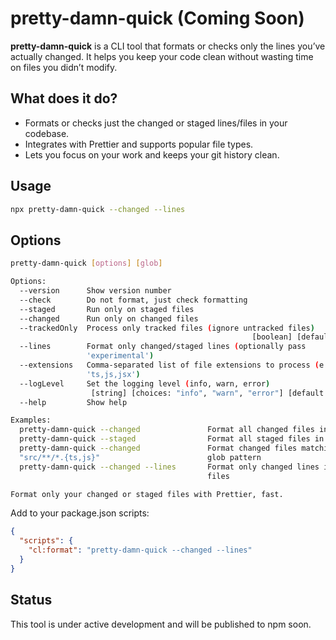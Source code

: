 # pretty-damn-quick (Coming Soon)

**pretty-damn-quick** is a CLI tool that formats or checks only the lines you’ve actually changed. It helps you keep your code clean without wasting time on files you didn’t modify.

## What does it do?

- Formats or checks just the changed or staged lines/files in your codebase.
- Integrates with Prettier and supports popular file types.
- Lets you focus on your work and keeps your git history clean.

## Usage

```sh
npx pretty-damn-quick --changed --lines
```

## Options

```bash
pretty-damn-quick [options] [glob]

Options:
  --version      Show version number                                   [boolean]
  --check        Do not format, just check formatting                  [boolean]
  --staged       Run only on staged files                              [boolean]
  --changed      Run only on changed files                             [boolean]
  --trackedOnly  Process only tracked files (ignore untracked files)
                                                      [boolean] [default: false]
  --lines        Format only changed/staged lines (optionally pass
                 'experimental')                                        [string]
  --extensions   Comma-separated list of file extensions to process (e.g.,
                 'ts,js,jsx')                                           [string]
  --logLevel     Set the logging level (info, warn, error)
                  [string] [choices: "info", "warn", "error"] [default: "error"]
  --help         Show help                                             [boolean]

Examples:
  pretty-damn-quick --changed               Format all changed files in the repo
  pretty-damn-quick --staged                Format all staged files in the repo
  pretty-damn-quick --changed               Format changed files matching the
  "src/**/*.{ts,js}"                        glob pattern
  pretty-damn-quick --changed --lines       Format only changed lines in changed
                                            files

Format only your changed or staged files with Prettier, fast.
```

Add to your package.json scripts:

```json
{
  "scripts": {
    "cl:format": "pretty-damn-quick --changed --lines"
  }
}
```

## Status

This tool is under active development and will be published to npm soon.
